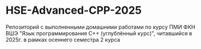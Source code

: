 # HSE-Advanced-CPP-2025
Репозиторий с выполненными домашними работами по курсу ПМИ ФКН ВШЭ "Язык программирования C++ (углублённый курс)", читавшийся в 2025г. в рамках осеннего семестра 2 курса
